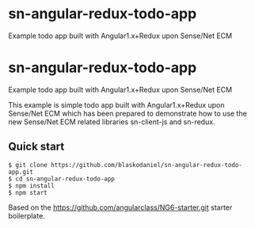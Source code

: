 # sn-angular-redux-todo-app
Example todo app built with Angular1.x+Redux upon Sense/Net ECM

# sn-angular-redux-todo-app
Example todo app built with Angular1.x+Redux upon Sense/Net ECM

This example is simple todo app built with Angular1.x+Redux upon Sense/Net ECM which has been prepared to demonstrate how to use the new Sense/Net ECM related libraries sn-client-js and sn-redux.

## Quick start

```
$ git clone https://github.com/blaskodaniel/sn-angular-redux-todo-app.git
$ cd sn-angular-redux-todo-app
$ npm install
$ npm start
```

Based on the https://github.com/angularclass/NG6-starter.git starter boilerplate.
